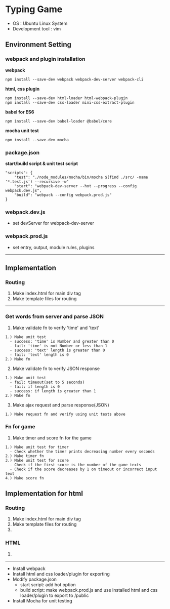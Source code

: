 # **Typing Game**
- OS : Ubuntu Linux System
- Development tool : vim

## Environment Setting

### webpack and plugin installation
**webpack**
```
npm install --save-dev webpack webpack-dev-server webpack-cli
```
**html, css plugin**
```
npm install --save-dev html-loader html-webpack-plugin
npm install --save-dev css-loader mini-css-extract-plugin
```
**babel for ES6**
```
npm install --save-dev babel-loader @babel/core
```
**mocha unit test**
```
npm install --save-dev mocha
```

### package.json
**start/build script & unit test script**
```
"scripts": {
    "test": "./node_modules/mocha/bin/mocha $(find ./src/ -name '*.test.js') --recursive -w"
    "start": "webpack-dev-server --hot --progress --config webpack.dev.js",
    "build": "webpack --config webpack.prod.js"
}
```

### webpack.dev.js
- set devServer for webpack-dev-server

### webpack.prod.js
- set entry, output, module rules, plugins

---
## Implementation
### Routing
1. Make index.html for main div tag
2. Make template files for routing




---
### Get words from server and parse JSON
1. Make validate fn to verify 'time' and 'text'
```
1.) Make unit test
  - success: 'time' is Number and greater than 0
  - fail: 'time' is not Number or less than 1
  - success: 'text' length is greater than 0
  - fail: 'text' length is 0
2.) Make fn 
```

2. Make validate fn to verify JSON response
```
1.) Make unit test
  - fail: timeout(set to 5 seconds)
  - fail: if length is 0
  - success: if length is greater than 1
2.) Make fn
```

3. Make ajax request and parse response(JSON)
```
1.) Make request fn and verify using unit tests above
```

### Fn for game
1. Make timer and score fn for the game
```
1.) Make unit test for timer
  - Check whether the timer prints decreasing number every seconds
2.) Make timer fn
3.) Make unit test for score
  - Check if the first score is the number of the game texts
  - Check if the score decreases by 1 on timeout or incorrect input text
4.) Make score fn
```

## Implementation for html
### Routing
1. Make index.html for main div tag
2. Make template files for routing
3. 

### HTML
1. 



---
- Install webpack
- Install html and css loader/plugin for exporting
- Modify package.json
  - start script: add hot option
  - build script: make webpack.prod.js and use installed html and css loader/plugin to export to /public
- Install Mocha for unit testing


